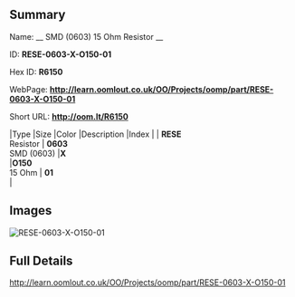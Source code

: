 

## Summary
 
Name: __ SMD (0603) 15 Ohm Resistor __

ID: __RESE-0603-X-O150-01__

Hex ID: __R6150__

WebPage: __http://learn.oomlout.co.uk/OO/Projects/oomp/part/RESE-0603-X-O150-01__

Short URL: __http://oom.lt/R6150__


|Type   |Size   |Color   |Description   |Index   |
| __RESE__ <br>Resistor  | __0603__<br>SMD (0603)   |__X__<br>    |__O150__<br>15 Ohm    | __01__<br>  |


## Images
![RESE-0603-X-O150-01](http://oomlout.com/oomp-gen/parts/RESE-0603-X-O150-01/RESE-0603-X-O150-01_420.jpg)

## Full Details

 http://learn.oomlout.co.uk/OO/Projects/oomp/part/RESE-0603-X-O150-01

